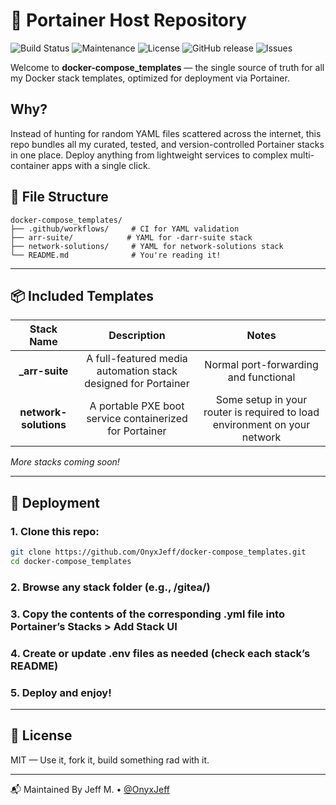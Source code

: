 # 🚢 Portainer Host Repository

![Build Status](https://github.com/OnyxJeff/docker-compose_templates/actions/workflows/validate-compose.yml/badge.svg)
![Maintenance](https://img.shields.io/maintenance/yes/2025.svg)
![License](https://img.shields.io/badge/license-MIT-green.svg)
![GitHub release](https://img.shields.io/github/v/release/OnyxJeff/docker-compose_templates)
![Issues](https://img.shields.io/github/issues/OnyxJeff/docker-compose_templates)

Welcome to **docker-compose_templates** — the single source of truth for all my Docker stack templates, optimized for deployment via Portainer.

## Why?

Instead of hunting for random YAML files scattered across the internet, this repo bundles all my curated, tested, and version-controlled Portainer stacks in one place. Deploy anything from lightweight services to complex multi-container apps with a single click.

## 📁 File Structure
```text
docker-compose_templates/
├── .github/workflows/     # CI for YAML validation
├── arr-suite/            # YAML for -darr-suite stack
├── network-solutions/     # YAML for network-solutions stack
└── README.md              # You're reading it!
```
---

## 📦 Included Templates

| Stack Name            | Description                                                   | Notes                                                                     |
|:---:                  |:---:                                                          |:---:                                                                      |
| **_arr-suite**        | A full-featured media automation stack designed for Portainer | Normal port-forwarding and functional                                     |
| **network-solutions** | A portable PXE boot service containerized for Portainer       | Some setup in your router is required to load environment on your network |

*More stacks coming soon!*

---

## 🚀 Deployment

### 1. Clone this repo:
   ```bash
   git clone https://github.com/OnyxJeff/docker-compose_templates.git
   cd docker-compose_templates
   ```
### 2. Browse any stack folder (e.g., /gitea/)
### 3. Copy the contents of the corresponding .yml file into Portainer’s Stacks > Add Stack UI
### 4. Create or update .env files as needed (check each stack’s README)
### 5. Deploy and enjoy!

---

## 📜 License
MIT — Use it, fork it, build something rad with it.

---

📬 Maintained By
Jeff M. • [@OnyxJeff](https://www.github.com/onyxjeff)